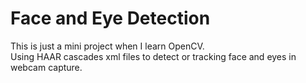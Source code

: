 # Face and Eye Detection
This is just a mini project when I learn OpenCV.<br>
Using HAAR cascades xml files to detect or tracking face and eyes in webcam capture.
